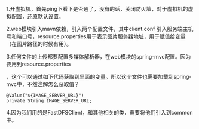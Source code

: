 1.开虚拟机，首先ping下看下是否通了，没有的话，关闭防火墙，对于虚拟机的虚拟配置，还原默认设置。

2.web模块引入mavn依赖，引入两个配置文件，其中client.conf 引入服务端主机号和端口号，resource.properties用于表示图片服务器地址，用于赋值给变量（在图片路径的时候有用）。

3.任何文件的上传都要配置多媒体解析器，在web模块的spring-mvc配置。因为要用到resource.properties

，这个可以通过如下代码获取到里面的变量。所以这个文件也需要加载到spring-mvc中，不然注解怎么获取值？

```
@Value("${IMAGE_SERVER_URL}")
private String IMAGE_SERVER_URL;
```

4.因为我们用的是FastDFSClient，和其他相关的类，需要将他们引入到common中。